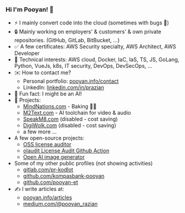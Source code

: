### Hi I'm Pooyan! 👋

- ⚡ I mainly convert code into the cloud (sometimes with bugs 🐞)
- 🔒 Mainly working on employers' & customers' & own private repositories. (GitHub, GitLab, BitBucket, ...)
- ✅ A few certificates: AWS Security specialty, AWS Architect, AWS Developer
- 🤖 Technical interests: AWS cloud, Docker, IaC, IaS, TS, JS, GoLang, Python, VueJs, k8s, IT security, DevOps, DevSecOps, ...
- ✉️ How to contact me?
  - Personal portfolio: [pooyan.info/contact](https://pooyan.info/contact)
  - LinkedIn: [linkedin.com/in/prazian](https://dk.linkedin.com/in/prazian)
- 🧠 Fun fact: I might be an AI!
- 📢 Projects:
  - [MindNations.com](https://mindnations.com) - Baking 👨‍🍳
  - [M2Text.com](https://m2text.com) - AI toolchain for video & audio
  - [SpeakM8.com](https://speakm8.com) (disabled - cost saving)
  - [DigiWolk.com](https://dashboard.digiwolk.com) (disabled - cost saving)
  - a few more ...
- A few open-source projects:
  - [OSS license auditor](https://github.com/digi-wolk/oss-license-auditor)
  - [olaudit License Audit Github Action](https://github.com/digi-wolk/olaudit-action)
  - [Open AI image generator](https://github.com/prazian/open-ai-image-generate)
- Some of my other public profiles (not showing activities)
  - [gitlab.com/pr-kodlot](https://gitlab.com/pr-kodlot)
  - [github.com/kompasbank-pooyan](https://github.com/kompasbank-pooyan)
  - [github.com/pooyan-et](https://github.com/pooyan-et)
- ✍️ I write articles at:
  - [pooyan.info/articles](https://pooyan.info/articles/)
  - [medium.com/@pooyan_razian](https://medium.com/@pooyan_razian)

